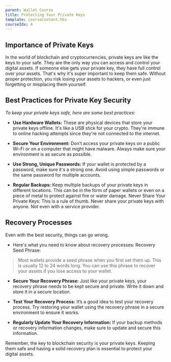 ```yaml
---
parent: Wallet Course
title: Protecting Your Private Keys
template: courseContent.hbs
courseIdx: 4
---
```


##  Importance of Private Keys

In the world of blockchain and cryptocurrencies, private keys are like the keys to your safe. They are the only way you can access and control your digital assets. If someone else gets your private key, they have full control over your assets. That's why it's super important to keep them safe. Without proper protection, you risk losing your assets to hackers, or even just forgetting or misplacing them yourself.


##  Best Practices for Private Key Security

*To keep your private keys safe, here are some best practices:*

- <strong>Use Hardware Wallets:</strong> These are physical devices that store your private keys offline. It's like a USB stick for your crypto. They're immune to online hacking attempts since they're not connected to the internet.

- <strong>Secure Your Environment:</strong> Don’t access your private keys on a public Wi-Fi or on a computer that might have malware. Always make sure your environment is as secure as possible.

- <strong>Use Strong, Unique Passwords:</strong> If your wallet is protected by a password, make sure it's a strong one. Avoid using simple passwords or the same password for multiple accounts.

- <strong>Regular Backups:</strong> Keep multiple backups of your private keys in different locations. This can be in the form of paper wallets or even on a piece of metal to protect against fire or water damage.
Never Share Your Private Keys: This is a rule of thumb. Never share your private keys with anyone. Not even with a service provider.

##  Recovery Processes

Even with the best security, things can go wrong. 

- Here's what you need to know about recovery processes:
Recovery Seed Phrase:

 > Most wallets provide a seed phrase when you first set them up. This is usually 12 to 24 words long. You can use this phrase to recover your assets if you lose access to your wallet.

- <strong>Secure Your Recovery Phrase:</strong> Just like your private keys, your recovery phrase needs to be kept secure and private. Write it down and store it in a secure location.

- <strong>Test Your Recovery Process:</strong> It’s a good idea to test your recovery process. Try restoring your wallet using the recovery phrase in a secure environment to ensure it works.

- <strong>Regularly Update Your Recovery Information:</strong> If your backup methods or recovery information changes, make sure to update and secure this information.

Remember, the key to blockchain security is your private keys. Keeping them safe and having a solid recovery plan is essential to protect your digital assets.